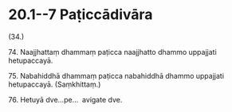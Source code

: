 

# 20.1--7 Paṭiccādivāra



(34.)

74\. Naajjhattaṃ dhammaṃ paṭicca naajjhatto dhammo uppajjati hetupaccayā.

75\. Nabahiddhā dhammaṃ paṭicca nabahiddhā dhammo uppajjati hetupaccayā. (Saṃkhittaṃ.)

76\. Hetuyā dve…pe…  avigate dve.



